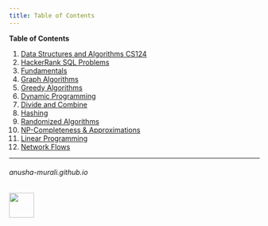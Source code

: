 ```yaml
---
title: Table of Contents
---
```

**Table of Contents**

1. [Data Structures and Algorithms CS124](./CS124/problems.md)
2. [HackerRank SQL Problems](./SQL/problems.md)
3. [Fundamentals](./fundamentals.md)
4. [Graph Algorithms](./graph.md)
5. [Greedy Algorithms](./greedy.md)
6. [Dynamic Programming](./dp.md)
7. [Divide and Combine](./dc.md)
8. [Hashing](./hashing.md)
9. [Randomized Algorithms](./randomized_algos.md)
10. [NP-Completeness & Approximations](./np.md)
11. [Linear Programming](./lp.md)
12. [Network Flows](./network_flows.md)

<!---
1. [SQL Problems](./SQL/problems.md)
-->

* * *
###### anusha-murali.github.io

<img src="https://github.com/anusha-murali/anusha-murali.github.io/assets/111596338/639243aa-2857-4595-a65a-7852762bb002" width="50" height="50"/>
